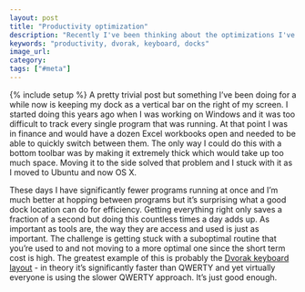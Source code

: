 ```yaml
---
layout: post
title: "Productivity optimization"
description: "Recently I've been thinking about the optimizations I've made when working on my computer. They're tiny on their own but can add up to a ton of time."
keywords: "productivity, dvorak, keyboard, docks"
image_url:
category:
tags: ["#meta"]
---
```

{% include setup %}
A pretty trivial post but something I’ve been doing for a while now is keeping my dock as a vertical bar on the right of my screen. I started doing this years ago when I was working on Windows and it was too difficult to track every single program that was running. At that point I was in finance and would have a dozen Excel workbooks open and needed to be able to quickly switch between them. The only way I could do this with a bottom toolbar was by making it extremely thick which would take up too much space. Moving it to the side solved that problem and I stuck with it as I moved to Ubuntu and now OS X.

These days I have significantly fewer programs running at once and I’m much better at hopping between programs but it’s surprising what a good dock location can do for efficiency. Getting everything right only saves a fraction of a second but doing this countless times a day adds up. As important as tools are, the way they are access and used is just as important. The challenge is getting stuck with a suboptimal routine that you’re used to and not moving to a more optimal one since the short term cost is high. The greatest example of this is probably the <a href="http://en.wikipedia.org/wiki/Dvorak_Simplified_Keyboard" target="_blank">Dvorak keyboard layout</a> - in theory it’s significantly faster than QWERTY and yet virtually everyone is using the slower QWERTY approach. It’s just good enough.